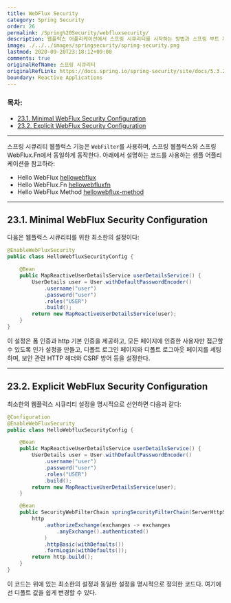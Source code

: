 ```yaml
---
title: WebFlux Security
category: Spring Security
order: 26
permalink: /Spring%20Security/webfluxsecurity/
description: 웹플럭스 어플리케이션에서 스프링 시큐리티를 시작하는 방법과 스프링 부트 자동 설정을 설명합니다. 공식 문서에 있는 "WebFlux Security" 챕터를 한국어로 번역한 문서입니다.
image: ./../../images/springsecurity/spring-security.png
lastmod: 2020-09-20T23:18:12+09:00
comments: true
originalRefName: 스프링 시큐리티
originalRefLink: https://docs.spring.io/spring-security/site/docs/5.3.2.RELEASE/reference/html5/#jc-webflux
boundary: Reactive Applications
---
```


### 목차:

- [23.1. Minimal WebFlux Security Configuration](#231-minimal-webflux-security-configuration)
- [23.2. Explicit WebFlux Security Configuration](#232-explicit-webflux-security-configuration)

---

스프링 시큐리티 웹플럭스 기능은 `WebFilter`를 사용하며, 스프링 웹플럭스와 스프링 WebFlux.Fn에서 동일하게 동작한다. 아래에서 설명하는 코드를 사용하는 샘플 어플리케이션을 참고하라:

- Hello WebFlux [hellowebflux](https://github.com/spring-projects/spring-security/tree/5.3.2.RELEASE/samples/boot/hellowebflux)
- Hello WebFlux.Fn [hellowebfluxfn](https://github.com/spring-projects/spring-security/tree/5.3.2.RELEASE/samples/boot/hellowebfluxfn)
- Hello WebFlux Method [hellowebflux-method](https://github.com/spring-projects/spring-security/tree/5.3.2.RELEASE/samples/boot/hellowebflux-method)

---

## 23.1. Minimal WebFlux Security Configuration

다음은 웹플럭스 시큐리티를 위한 최소한의 설정이다:

```java
@EnableWebFluxSecurity
public class HelloWebfluxSecurityConfig {

    @Bean
    public MapReactiveUserDetailsService userDetailsService() {
        UserDetails user = User.withDefaultPasswordEncoder()
            .username("user")
            .password("user")
            .roles("USER")
            .build();
        return new MapReactiveUserDetailsService(user);
    }
}
```

이 설정은 폼 인증과 http 기본 인증을 제공하고, 모든 페이지에 인증한 사용자만 접근할 수 있도록 인가 설정을 만들고, 디폴트 로그인 페이지와 디폴트 로그아웃 페이지를 세팅하며, 보안 관련 HTTP 헤더와 CSRF 방어 등을 설정한다.

---

## 23.2. Explicit WebFlux Security Configuration

최소한의 웹플럭스 시큐리티 설정을 명시적으로 선언하면 다음과 같다:

```java
@Configuration
@EnableWebFluxSecurity
public class HelloWebfluxSecurityConfig {

    @Bean
    public MapReactiveUserDetailsService userDetailsService() {
        UserDetails user = User.withDefaultPasswordEncoder()
            .username("user")
            .password("user")
            .roles("USER")
            .build();
        return new MapReactiveUserDetailsService(user);
    }

    @Bean
    public SecurityWebFilterChain springSecurityFilterChain(ServerHttpSecurity http) {
        http
            .authorizeExchange(exchanges -> exchanges
                .anyExchange().authenticated()
            )
            .httpBasic(withDefaults())
            .formLogin(withDefaults());
        return http.build();
    }
}
```

이 코드는 위에 있는 최소한의 설정과 동일한 설정을 명시적으로 정의한 코드다. 여기에선 디폴트 값을 쉽게 변경할 수 있다.